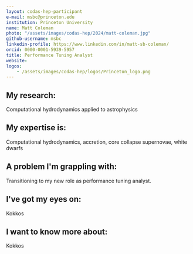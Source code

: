 ```yaml
---
layout: codas-hep-participant
e-mail: msbc@princeton.edu
institution: Princeton University
name: Matt Coleman
photo: "/assets/images/codas-hep/2024/matt-coleman.jpg"
github-username: msbc
linkedin-profile: https://www.linkedin.com/in/matt-sb-coleman/
orcid: 0000-0001-5939-5957
title: Performance Tuning Analyst
website:
logos:
    - /assets/images/codas-hep/logos/Princeton_logo.png
---
```

## My research:
Computational hydrodynamics applied to astrophysics

## My expertise is:
Computational hydrodynamics, accretion, core collapse supernovae, white dwarfs

## A problem I'm grappling with:
Transitioning to my new role as performance tuning analyst.

## I've got my eyes on:
Kokkos

## I want to know more about:
Kokkos
